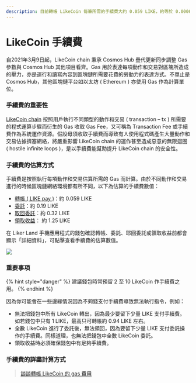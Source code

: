 ```yaml
---
description: 目前轉帳 LikeCoin 每筆所需的手續費大約 0.059 LIKE，約等於 0.0006 美元，便宜到可被忽略，大家不用擔心
---
```


# LikeCoin 手續費

自2021年3月9日起，LikeCoin chain 秉承 Cosmos Hub 疊代更新同步調整 Gas 參數與 Cosmos Hub 其他項目看齊。Gas 用於表達每項動作和交易對區塊所造成的壓力，亦是運行和讀寫內容到區塊鏈所需要花費的勞動力的表達方式。不單止是 Cosmos Hub，其他區塊鏈平台如以太坊 \( Ethereum \) 亦使用 Gas 作為計算單位。

### 手續費的重要性

[LikeCoin chain](https://docs.like.co/v/zh/user-guide/liquid-democracy/likecoin-chain) 按照用戶執行不同類型的動作和交易 \( transaction – tx \) 所需要的程式運算步驟而衍生的 Gas 收取 Gas Fee，又可稱為 Transaction Fee 或手續費作為系統運作資源。假設毋須收取手續費而導致有人使用程式碼產生大量動作和交易佔據擠塞網絡，將嚴重影響 LikeCoin chain 的運作甚至造成惡意的無限迴圈 \( hostile infinite loops \)，是以手續費能幫助提升 LikeCoin chain 的安全性。

### 手續費的估算方式

手續費是按照執行每項動作和交易估算所需的 Gas 而計算。由於不同動作和交易進行的時候區塊鏈網絡環境都有所不同，以下為估算的手續費數值：

* [轉帳 \( LIKE pay \)](https://docs.like.co/v/zh/user-guide/likecoin-token/like-pay)：約 0.059 LIKE
* [委託](https://docs.like.co/v/zh/user-guide/liquid-democracy/delegation-of-likecoin)：約 0.19 LIKE
* [取回委託](https://docs.like.co/v/zh/user-guide/liquid-democracy/undelegation-of-likecoin)：約 0.32 LIKE 
* [領取收益](https://docs.like.co/v/zh/user-guide/liquid-democracy/delegation-of-likecoin#bu-zhou-san-tang-zhu-zuan-hui-bao-ba)： 約 1.25 LIKE

在 Liker Land 手機應用程式的錢包確認轉帳、委託、耶回委託或領取收益前都會顯示「詳細資料」，可點擊查看手續費的估算數值。

![](../../.gitbook/assets/like-pay-4.png)

### 重要事項

{% hint style="danger" %}
建議錢包時常預留 2 至 10 LikeCoin 作手續費之用。
{% endhint %}

因為你可能會在一些邊緣情況因為不夠錢支付手續費導致無法執行指令，例如：

* 無法把錢包中所有 LikeCoin 轉出，因為最少要留下少量 LIKE 支付手續費。如若錢包中只有 1 LIKE，最高只可轉帳約 0.94 LIKE 左右。
* 全數 LikeCoin 進行了委託後，無法領回，因為要留下少量 LIKE 支付委託操作的手續費。同樣道理，也無法把錢包中全數 LikeCoin 委託。
* 領取收益時必須確保錢包中有足夠手續費。

### 手續費的詳盡計算方式

> [談談轉帳 LikeCoin 的 gas 費用](https://matters.news/@edmond/%E8%AB%87%E8%AB%87%E8%BD%89%E5%B8%B3-like-coin-%E7%9A%84-gas-%E8%B2%BB%E7%94%A8-bafyreiaj5bbeu72rlt3bh5ukvaghzij6xhchswtckeza7kbzcqwbsuqqze)

